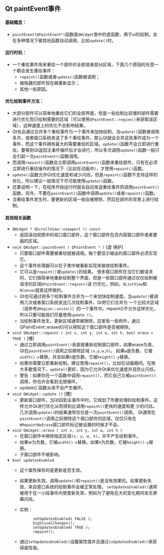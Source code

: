 ## Qt paintEvent事件
#### 基础概念：
- `paintEvent(QPaintEvent*)`函数是`QWidget`类中的虚函数，用于ui的绘制，会在多种情况下被其他函数自动调用，比如`update()`时。
#### 运行时机：
- 一个重绘事件用来重绘一个部件的全部或者部分区域，下面几个原因的任意一个都会发生重绘事件：
	- `repaint()`函数或者`update()`函数被调用；
	- 被隐藏的部件现在被重新显示；
	- 其他一些原因。

#### 优化绘制事件方法：
- 大部分部件可以简单地重绘它们的全部界面，但是一些绘制比较慢的部件需要进行优化而只绘制需要的区域（可以使用`QPaintEvent::region()`来获取该区域），这种速度上的优化不会影响结果。
- Qt也会通过合并多个重绘事件为一个事件来加快绘制，当`update()`函数被调用多次，或者窗口系统发送了多个重绘事件，那么Qt就会合并这些事件成为一个事件，而这个事件拥有最大的需要重绘的区域。`update()`函数不会立即进行重绘，要等到Qt返回主事件循环后才会进行，所以多次调用`update()`函数一般只会引起一次`paintEvent()`函数调用。
- 而调用`repaint()`函数会立即调用`paintEvent()`函数来重绘部件，只有在必须立即进行重绘操作的情况下（比如在动画中），才使用`repaint()`函数。
- `update()`函数允许Qt优化速度和减少闪烁，但是`repaint()`函数不支持这样的优化，所以建议一般情况下尽可能使用`update()`函数。
- 还要说明一下，在程序开始运行时就会自动发送重绘事件而调用`paintEvent()`函数，另外，不要在`paintEvent()`函数中调用`update()`或者`repaint()`函数。
- 当重绘事件发生时，要更新的区域一般会被擦除，然后在部件的背景上进行绘制。
#### 其他相关函数
- `QWidget * QScrollView::viewport () const`
	- 返回滚动视图中的视口窗口部件，这个窗口部件包含内容窗口部件或者要画的区域。
- `void QWidget::paintEvent ( QPaintEvent * )` [虚 保护]
	- 只要窗口部件需要被重绘就被调用。每个要显示输出的窗口部件必须实现它。
	- 这个事件处理器可以在子类中被重新实现来接收绘制事件。
	- 它可以是`repaint()`或`update()`的结果。 很多窗口部件在当它们被请求时，它们很简单地重新绘制整个界面，但是一些窗口部件通过仅仅绘制被请求的区域`QPaintEvent::region()`进 行优化，例如，`QListView`和`QCanvas`就是这样做的。
	- Qt也可通过把多个绘制事件合并为一个来加快绘制速度。当`update()`被调用几次或者窗口系统发送几次绘制事件，Qt把它们合并为 一个比较大区域（请参考`QRegion::unite()`）的一个事件中。repaint()不允许这样优化，所以只要可能我们尽量使用`update ()`。
	- 当绘制事件发生，更新区域通常被擦除。这里有一些例外，通过QPaintEvent::erased()可以得知这个窗口部件是否被擦除。
- `void QWidget::repaint ( int x, int y, int w, int h, bool erase = TRUE )` [槽]
	- 通过立即调用`paintEvent()`来直接重新绘制窗口部件，如果erase为真，Qt在`paintEvent()`调用之前擦除区域 `(x,y,w,h)`。 如果`w`是负数，它被`width()-x`替换，并且如果`h`是负数，它被`height()-y`替换。 
	- 如果你需要立即重新绘制，建议使用`repaint()`，比如在动画期间。在绝大多数情况下，`update()`更好，因为它允许Qt来优化速度并且防止闪烁。 
	- 警告：如果你在一个函数中调用`repaint()`，而它自己又被`paintEvent()`调用，你也许会看到无限循环。`
	- update()`函数从来不会产生循环。
- `void QWidget::update ()` [槽]
	- 更新窗口部件，当Qt回到主事件中时，它规划了所要处理的绘制事件。这样允许Qt进行优化从而得到比调用`repaint()`更快的速度和更 少的闪烁。 几次调用`update()`的结果通常仅仅是一次`paintEvent()`调用。 Qt通常在`paintEvent()`调用之前擦除这个窗口部件的区域，仅仅只有在`WRepaintNoErase`窗口部件标记被设置的时候才不会。
- `void QWidget::erase ( int x, int y, int w, int h )`
	- 在窗口部件中擦除指定区域`(x, y, w, h)`，并不产生绘制事件。
	- 如果w为负数，它被`width()-x`替换。如果`h`为负数，它被`height()-y`替换。
	- 子窗口部件不被影响。
- `bool updatesEnabled`
	- 这个属性保存的是更新是否生效。
	- 如果更新失效，调用`update()`和`repaint()`是没有效果的。如果更新失效，来自窗口系统的绘制事件会被正常处理。 `setUpdatesEnabled()`通常被用于在一小段事件内使更新失效，例如为了避免在大的变化期间发生屏幕闪烁。
	- 实例：

			    setUpdatesEnabled( FALSE );
			    bigVisualChanges();
			    setUpdatesEnabled( TRUE );
			    repaint();
	- 通过`setUpdatesEnabled()`设置属性值并且通过`isUpdatesEnabled()`来获得属性值。